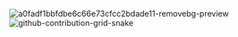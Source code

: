 ![a0fadf1bbfdbe6c66e73cfcc2bdade11-removebg-preview](https://user-images.githubusercontent.com/106864876/179424467-1d8bf7a7-19e3-4844-b3cd-d8731cd41707.png)
![github-contribution-grid-snake](https://user-images.githubusercontent.com/106864876/179424426-29262e35-ab7b-4701-8ce3-8ed7db3d592b.svg)
